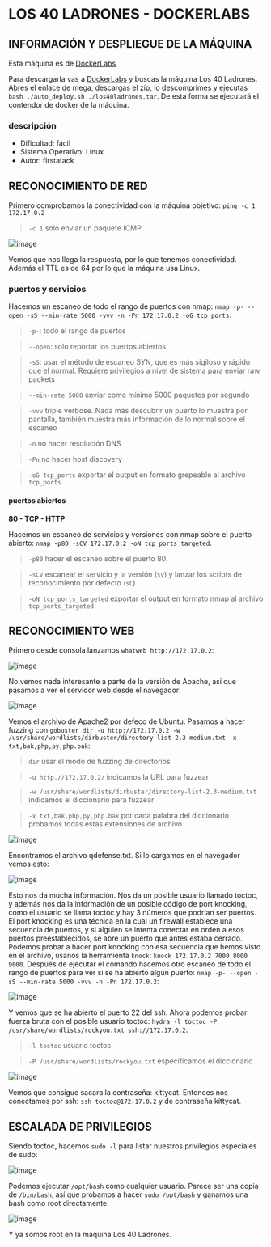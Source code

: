 # LOS 40 LADRONES - DOCKERLABS

## INFORMACIÓN Y DESPLIEGUE DE LA MÁQUINA

Esta máquina es de [DockerLabs](https://dockerlabs.es)

Para descargarla vas a [DockerLabs](https://dockerlabs.es) y buscas la máquina Los 40 Ladrones. Abres el enlace de mega, descargas el zip, lo descomprimes y ejecutas `bash ./auto_deploy.sh ./los40ladrones.tar`. De esta forma se ejecutará el contendor de docker de la máquina.

### descripción

- Dificultad: fácil
- Sistema Operativo: Linux
- Autor: firstatack

## RECONOCIMIENTO DE RED

Primero comprobamos la conectividad con la máquina objetivo: `ping -c 1 172.17.0.2`
> `-c 1` solo enviar un paquete ICMP

![image](https://github.com/user-attachments/assets/14b1c16b-ae8a-4c77-a8f1-f754e2c228e1)

Vemos que nos llega la respuesta, por lo que tenemos conectividad. Además el TTL es de 64 por lo que la máquina usa Linux.

### puertos y servicios

Hacemos un escaneo de todo el rango de puertos con nmap: `nmap -p- --open -sS --min-rate 5000 -vvv -n -Pn 172.17.0.2 -oG tcp_ports`.
> `-p-`: todo el rango de puertos

> `--open`: solo reportar los puertos abiertos

> `-sS`: usar el método de escaneo SYN, que es más sigiloso y rápido que el normal. Requiere privilegios a nivel de sistema para enviar raw packets

> `--min-rate 5000` enviar como mínimo 5000 paquetes por segundo

> `-vvv` triple verbose. Nada más descubrir un puerto lo muestra por pantalla, también muestra más información de lo normal sobre el escaneo

> `-n` no hacer resolución DNS

> `-Pn` no hacer host discovery

> `-oG tcp_ports` exportar el output en formato grepeable al archivo `tcp_ports`

#### puertos abiertos

**80 - TCP - HTTP**

Hacemos un escaneo de servicios y versiones con nmap sobre el puerto abierto: `nmap -p80 -sCV 172.17.0.2 -oN tcp_ports_targeted`.
> `-p80` hacer el escaneo sobre el puerto 80.

> `-sCV` escanear el servicio y la versión (`sV`) y lanzar los scripts de reconocimiento por defecto (`sC`)

> `-oN tcp_ports_targeted` exportar el output en formato nmap al archivo `tcp_ports_targeted`

## RECONOCIMIENTO WEB

Primero desde consola lanzamos `whatweb http://172.17.0.2`:

![image](https://github.com/user-attachments/assets/0ace851e-fdd1-4561-869e-531e0952ddf1)

No vemos nada interesante a parte de la versión de Apache, así que pasamos a ver el servidor web desde el navegador:

![image](https://github.com/user-attachments/assets/8d4494f2-5a0d-45f0-8e9f-4d8b87ddf09a)

Vemos el archivo de Apache2 por defeco de Ubuntu. Pasamos a hacer fuzzing con `gobuster dir -u http://172.17.0.2 -w /usr/share/wordlists/dirbuster/directory-list-2.3-medium.txt -x txt,bak,php,py,php.bak`:
> `dir` usar el modo de fuzzing de directorios

> `-u http.//172.17.0.2/` indicamos la URL para fuzzear

> `-w /usr/share/wordlists/dirbuster/directory-list-2.3-medium.txt` indicamos el diccionario para fuzzear

> `-x txt,bak,php,py,php.bak` por cada palabra del diccionario probamos todas estas extensiones de archivo

![image](https://github.com/user-attachments/assets/bcab162b-c5a2-436d-b50d-6f78491ec31c)

Encontramos el archivo qdefense.txt. Si lo cargamos en el navegador vemos esto:

![image](https://github.com/user-attachments/assets/53378837-1059-40e9-a45d-0f9688a802b8)

Esto nos da mucha información. Nos da un posible usuario llamado toctoc, y además nos da la información de un posible código de port knocking, como el usuario se llama toctoc y hay 3 números que podrían ser puertos. El port knocking es una técnica en la cual un firewall establece una secuencia de puertos, y si alguien se intenta conectar en orden a esos puertos preestablecidos, se abre un puerto que antes estaba cerrado. Podemos probar a hacer port knocking con esa secuencia que hemos visto en el archivo, usanos la herramienta `knock`: `knock 172.17.0.2 7000 8000 9000`. Después de ejecutar el comando hacemos otro escaneo de todo el rango de puertos para ver si se ha abierto algún puerto: `nmap -p- --open -sS --min-rate 5000 -vvv -n -Pn 172.17.0.2`:

![image](https://github.com/user-attachments/assets/23f5ec78-5d57-4246-a076-a9680935ed91)

Y vemos que se ha abierto el puerto 22 del ssh. Ahora podemos probar fuerza bruta con el posible usuario toctoc: `hydra -l toctoc -P /usr/share/wordlists/rockyou.txt ssh://172.17.0.2`:
> `-l toctoc` usuario toctoc

> `-P /usr/share/wordlists/rockyou.txt` especificamos el diccionario

![image](https://github.com/user-attachments/assets/f2765b32-f961-4f09-b2c9-b3cd1d76cdbc)

Vemos que consigue sacara la contraseña: kittycat. Entonces nos conectamos por ssh: `ssh toctoc@172.17.0.2` y de contraseña kittycat.

## ESCALADA DE PRIVILEGIOS

Siendo toctoc, hacemos `sudo -l` para listar nuestros privilegios especiales de sudo:

![image](https://github.com/user-attachments/assets/04ec7b1f-3dee-4f51-8358-9abd220ad4b5)

Podemos ejecutar `/opt/bash` como cualquier usuario. Parece ser una copia de `/bin/bash`, así que probamos a hacer `sudo /opt/bash` y ganamos una bash como root directamente:

![image](https://github.com/user-attachments/assets/b4a5f12c-0ad9-436e-a4f1-d5e230ab0e93)

Y ya somos root en la máquina Los 40 Ladrones.